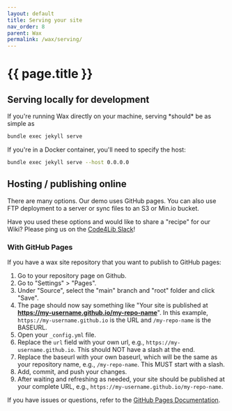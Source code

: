 ```yaml
---
layout: default
title: Serving your site
nav_order: 8
parent: Wax
permalink: /wax/serving/
---
```


# {{ page.title }}

## Serving locally for development

If you're running Wax directly on your machine, serving
\*should\* be as simple as

```sh
bundle exec jekyll serve
```

If you're in a Docker container, you'll need to specify the host:

```sh
bundle exec jekyll serve --host 0.0.0.0
```

## Hosting / publishing online

There are many options. Our demo uses GitHub pages. You can also use FTP deployment to a server or sync files to an S3 or Min.io bucket.

Have you used these options and would like to share a "recipe" for our Wiki? Please ping us on the [Code4Lib Slack](https://docs.google.com/forms/d/e/1FAIpQLSeD77mBp0Y13mFePF8UmDwFrlbxNx3VttEjz_3dgglJeK-Zbg/viewform?c=0&w=1)!

### With GitHub Pages

If you have a wax site repository that you want to publish to GitHub pages:

1. Go to your repository page on Github.
2. Go to "Settings" > "Pages".
3. Under "Source", select the "main" branch and "root" folder and click "Save".
4. The page should now say something like "Your site is published at **https://my-username.github.io/my-repo-name**". In this example, `https://my-username.github.io` is the URL and `/my-repo-name` is the BASEURL.
5. Open your `_config.yml` file.
6. Replace the `url` field with your own url, e.g.,  `https://my-username.github.io`. This should NOT have a slash at the end.
7. Replace the baseurl with your own baseurl, which will be the same as your repository name, e.g., `/my-repo-name`. This MUST start with a slash.
8. Add, commit, and push your changes.
9. After waiting and refreshing as needed, your site should be published at your complete URL, e.g., `https://my-username.github.io/my-repo-name`.

If you have issues or questions, refer to the [GitHub Pages Documentation](https://docs.github.com/en/pages).
